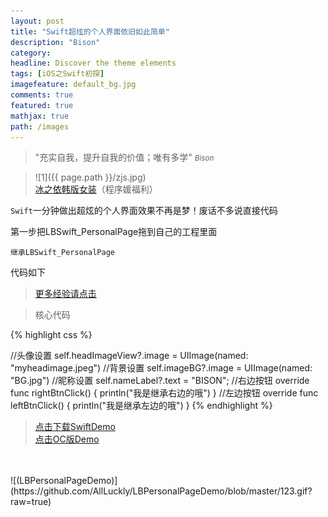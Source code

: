 ```yaml
---
layout: post
title: "Swift超炫的个人界面依旧如此简单"
description: "Bison"
category: 
headline: Discover the theme elements
tags: [iOS之Swift初探]
imagefeature: default_bg.jpg
comments: true
featured: true
mathjax: true
path: /images
---
```


>&quot;充实自我，提升自我的价值；唯有多学&quot;
><small><cite title="Plato">Bison</cite></small>

>![1]({{ page.path }}/zjs.jpg)<br>
>[冰之依韩版女装](http://allluckly.taobao.com/)（程序媛福利）

`Swift`一分钟做出超炫的个人界面效果不再是梦！废话不多说直接代码<br>

第一步把LBSwift_PersonalPage拖到自己的工程里面<br>

`继承LBSwift_PersonalPage`<br>



代码如下<br>

 > [更多经验请点击](http://allluckly.cf/) 

 
>核心代码 <br>


{% highlight css %}

//头像设置
self.headImageView?.image = UIImage(named: "myheadimage.jpeg")
//背景设置
self.imageBG?.image = UIImage(named: "BG.jpg")
//昵称设置
self.nameLabel?.text = "BISON";
//右边按钮
override func rightBtnClick() {
    println("我是继承右边的哦")
}
//左边按钮
override func leftBtnClick() {
    println("我是继承左边的哦")
}
{% endhighlight %}


> [点击下载SwiftDemo](https://github.com/AllLuckly/LBSwift_PersonalPageDemo) <br>
> [点击OC版Demo](http://allluckly.cf/1%E5%88%86%E9%92%9F%E5%81%9A%E5%87%BA%E8%B6%85%E7%82%AB%E7%9A%84%E4%B8%AA%E4%BA%BA%E7%95%8C%E9%9D%A2%E4%B8%8D%E5%86%8D%E6%98%AF%E6%A2%A6/) <br>

<br>

<br>
![(LBPersonalPageDemo)](https://github.com/AllLuckly/LBPersonalPageDemo/blob/master/123.gif?raw=true)<br><br><br>






